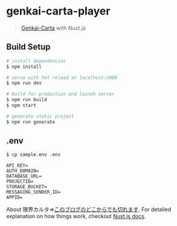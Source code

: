 # genkai-carta-player

> [Genkai-Carta](https://zanshinm9.hatenablog.com/entry/2019/07/04/211019) with Nuxt.js

## Build Setup

``` bash
# install dependencies
$ npm install

# serve with hot reload at localhost:3000
$ npm run dev

# build for production and launch server
$ npm run build
$ npm start

# generate static project
$ npm run generate
```

## .env
``` bash
$ cp sample.env .env
```

``` .env
API_KEY=
AUTH_DOMAIN=
DATABASE_URL=
PROJECTID=
STORAGE_BUCKET=
MESSAGING_SENDER_ID=
APPID=
```

About 限界カルタ=>[このブログのどこからでも切れます](https://zanshinm9.hatenablog.com/entry/2019/07/04/211019).
For detailed explanation on how things work, checkout [Nuxt.js docs](https://nuxtjs.org).
